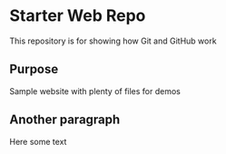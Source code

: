 # Starter Web Repo

This repository is for showing how Git and GitHub work

## Purpose

Sample website with plenty of files for demos

## Another paragraph

Here some text
